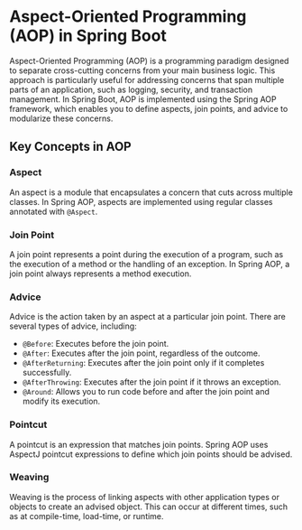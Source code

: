 # Aspect-Oriented Programming (AOP) in Spring Boot

Aspect-Oriented Programming (AOP) is a programming paradigm designed to separate cross-cutting concerns from your main business logic. This approach is particularly useful for addressing concerns that span multiple parts of an application, such as logging, security, and transaction management. In Spring Boot, AOP is implemented using the Spring AOP framework, which enables you to define aspects, join points, and advice to modularize these concerns.

## Key Concepts in AOP

### Aspect
An aspect is a module that encapsulates a concern that cuts across multiple classes. In Spring AOP, aspects are implemented using regular classes annotated with `@Aspect`.

### Join Point
A join point represents a point during the execution of a program, such as the execution of a method or the handling of an exception. In Spring AOP, a join point always represents a method execution.

### Advice
Advice is the action taken by an aspect at a particular join point. There are several types of advice, including:
- `@Before`: Executes before the join point.
- `@After`: Executes after the join point, regardless of the outcome.
- `@AfterReturning`: Executes after the join point only if it completes successfully.
- `@AfterThrowing`: Executes after the join point if it throws an exception.
- `@Around`: Allows you to run code before and after the join point and modify its execution.

### Pointcut
A pointcut is an expression that matches join points. Spring AOP uses AspectJ pointcut expressions to define which join points should be advised.

### Weaving
Weaving is the process of linking aspects with other application types or objects to create an advised object. This can occur at different times, such as at compile-time, load-time, or runtime.
